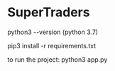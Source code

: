 # SuperTraders

python3 --version (python 3.7)

pip3 install -r requirements.txt

to run the project:
python3 app.py
